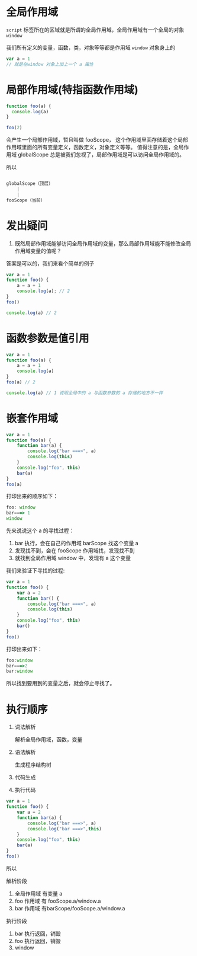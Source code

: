 # 全局作用域

`script` 标签所在的区域就是所谓的全局作用域，全局作用域有一个全局的对象 `window`

我们所有定义的变量，函数，类，对象等等都是作用域 `window` 对象身上的

```js
var a = 1
// 就是在window 对象上加上一个 a 属性
```

# 局部作用域(特指函数作用域)

```js
function foo(a) {
  console.log(a)
}

foo(2)
```

会产生一个局部作用域，暂且叫做 fooScope， 这个作用域里面存储着这个局部作用域里面的所有变量定义，函数定义，对象定义等等。
值得注意的是，全局作用域 globalScope 总是被我们忽视了，局部作用域是可以访问全局作用域的。

所以

```js

globalScope（顶层）
    |
    |
fooScope（当前）

```

# 发出疑问

1. 既然局部作用域能够访问全局作用域的变量，那么局部作用域能不能修改全局作用域变量的值呢？

答案是可以的，我们来看个简单的例子

```js
var a = 1
function foo() {
    a = a + 1
    console.log(a); // 2
}
foo()

console.log(a) // 2
```

# 函数参数是值引用

```js
var a = 1
function foo(a) {
    a = a + 1
    console.log(a)
}
foo(a) // 2

console.log(a) // 1 说明全局中的 a 与函数参数的 a 存储的地方不一样
```

# 嵌套作用域

```js
var a = 1
function foo(a) {
    function bar(a) {
        console.log("bar ===>", a)
        console.log(this)
    }
    console.log("foo", this)
    bar(a)
}
foo(a)
```

打印出来的顺序如下：

```js
foo: window
bar===> 1
window
```

先来说说这个 a 的寻找过程：

1. bar 执行，会在自己的作用域 barScope 找这个变量 a
2. 发现找不到，会在 fooScope 作用域找，发现找不到
3. 就找到全局作用域 window 中，发现有 a 这个变量

我们来验证下寻找的过程:

```js
var a = 1
function foo() {
    var a = 2
    function bar() {
        console.log("bar ===>", a)
        console.log(this)
    }
    console.log("foo", this)
    bar()
}
foo()
```

打印出来如下：

```js
foo:window
bar===>2
bar:window
```

所以找到要用到的变量之后，就会停止寻找了。

# 执行顺序

1. 词法解析

   解析全局作用域，函数，变量
   
2. 语法解析
   
   生成程序结构树
  
3. 代码生成

4. 执行代码


```js
var a = 1
function foo() {
    var a = 2
    function bar(a) {
        console.log("bar ===>", a)
        console.log("bar ===>",this)
    }
    console.log("foo", this)
    bar(a)
}
foo()
```

所以

解析阶段

1. 全局作用域 有变量 a 
2. foo 作用域 有 fooScope.a/window.a
3. bar 作用域 有barScope/fooScope.a/window.a

执行阶段

1. bar 执行返回，销毁
2. foo 执行返回，销毁
3. window
